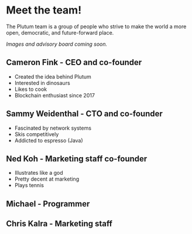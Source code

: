 # Meet the team!
The Plutum team is a group of people who strive to make the world a more open, democratic, and future-forward place.

*Images and advisory board coming soon.*

## Cameron Fink - CEO and co-founder
- Created the idea behind Plutum
- Interested in dinosaurs
- Likes to cook
- Blockchain enthusiast since 2017

## Sammy Weidenthal - CTO and co-founder
- Fascinated by network systems
- Skis competitively
- Addicted to espresso (Java)

## Ned Koh - Marketing staff co-founder
- Illustrates like a god
- Pretty decent at marketing
- Plays tennis

## Michael - Programmer

## Chris Kalra - Marketing staff
